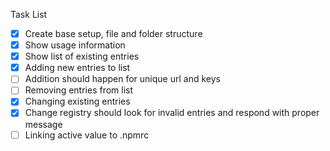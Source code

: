 Task List

- [x] Create base setup, file and folder structure
- [x] Show usage information
- [x] Show list of existing entries
- [x] Adding new entries to list
- [ ] Addition should happen for unique url and keys
- [ ] Removing entries from list
- [x] Changing existing entries
- [x] Change registry should look for invalid entries and respond with proper message
- [ ] Linking active value to .npmrc